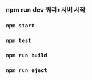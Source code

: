 ### npm run dev 쿼리+서버 시작

### `npm start`

### `npm test`

### `npm run build`

### `npm run eject`

